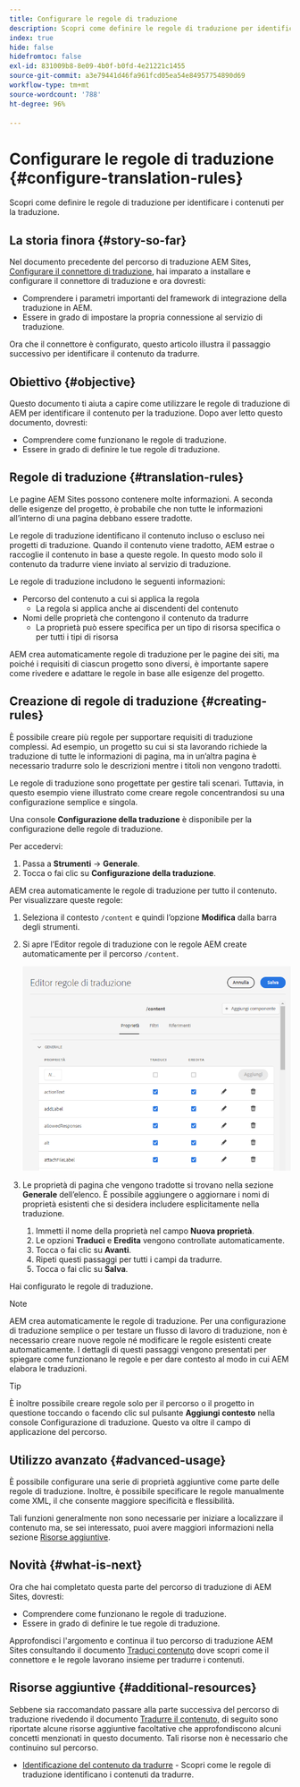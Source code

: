 ```yaml
---
title: Configurare le regole di traduzione
description: Scopri come definire le regole di traduzione per identificare i contenuti per la traduzione.
index: true
hide: false
hidefromtoc: false
exl-id: 831009b8-8e09-4b0f-b0fd-4e21221c1455
source-git-commit: a3e79441d46fa961fcd05ea54e84957754890d69
workflow-type: tm+mt
source-wordcount: '788'
ht-degree: 96%

---
```


# Configurare le regole di traduzione {#configure-translation-rules}

Scopri come definire le regole di traduzione per identificare i contenuti per la traduzione.

## La storia finora {#story-so-far}

Nel documento precedente del percorso di traduzione AEM Sites, [Configurare il connettore di traduzione](configure-connector.md), hai imparato a installare e configurare il connettore di traduzione e ora dovresti:

* Comprendere i parametri importanti del framework di integrazione della traduzione in AEM.
* Essere in grado di impostare la propria connessione al servizio di traduzione.

Ora che il connettore è configurato, questo articolo illustra il passaggio successivo per identificare il contenuto da tradurre.

## Obiettivo {#objective}

Questo documento ti aiuta a capire come utilizzare le regole di traduzione di AEM per identificare il contenuto per la traduzione. Dopo aver letto questo documento, dovresti:

* Comprendere come funzionano le regole di traduzione.
* Essere in grado di definire le tue regole di traduzione.

## Regole di traduzione {#translation-rules}

Le pagine AEM Sites possono contenere molte informazioni. A seconda delle esigenze del progetto, è probabile che non tutte le informazioni all’interno di una pagina debbano essere tradotte.

Le regole di traduzione identificano il contenuto incluso o escluso nei progetti di traduzione. Quando il contenuto viene tradotto, AEM estrae o raccoglie il contenuto in base a queste regole. In questo modo solo il contenuto da tradurre viene inviato al servizio di traduzione.

Le regole di traduzione includono le seguenti informazioni:

* Percorso del contenuto a cui si applica la regola
   * La regola si applica anche ai discendenti del contenuto
* Nomi delle proprietà che contengono il contenuto da tradurre
   * La proprietà può essere specifica per un tipo di risorsa specifica o per tutti i tipi di risorsa

AEM crea automaticamente regole di traduzione per le pagine dei siti, ma poiché i requisiti di ciascun progetto sono diversi, è importante sapere come rivedere e adattare le regole in base alle esigenze del progetto.

## Creazione di regole di traduzione {#creating-rules}

È possibile creare più regole per supportare requisiti di traduzione complessi. Ad esempio, un progetto su cui si sta lavorando richiede la traduzione di tutte le informazioni di pagina, ma in un’altra pagina è necessario tradurre solo le descrizioni mentre i titoli non vengono tradotti.

Le regole di traduzione sono progettate per gestire tali scenari. Tuttavia, in questo esempio viene illustrato come creare regole concentrandosi su una configurazione semplice e singola.

Una console **Configurazione della traduzione** è disponibile per la configurazione delle regole di traduzione.

Per accedervi:

1. Passa a **Strumenti** -> **Generale**.
1. Tocca o fai clic su **Configurazione della traduzione**.

AEM crea automaticamente le regole di traduzione per tutto il contenuto. Per visualizzare queste regole:

1. Seleziona il contesto `/content` e quindi l’opzione **Modifica** dalla barra degli strumenti.
1. Si apre l’Editor regole di traduzione con le regole AEM create automaticamente per il percorso `/content`.

   ![Editor regole di traduzione](assets/translation-rules-editor.png)

1. Le proprietà di pagina che vengono tradotte si trovano nella sezione **Generale** dell’elenco. È possibile aggiungere o aggiornare i nomi di proprietà esistenti che si desidera includere esplicitamente nella traduzione.
   1. Immetti il nome della proprietà nel campo **Nuova proprietà**.
   1. Le opzioni **Traduci** e **Eredita** vengono controllate automaticamente.
   1. Tocca o fai clic su **Avanti**.
   1. Ripeti questi passaggi per tutti i campi da tradurre.
   1. Tocca o fai clic su **Salva**.

Hai configurato le regole di traduzione.

>[!NOTE]
>
>AEM crea automaticamente le regole di traduzione. Per una configurazione di traduzione semplice o per testare un flusso di lavoro di traduzione, non è necessario creare nuove regole né modificare le regole esistenti create automaticamente. I dettagli di questi passaggi vengono presentati per spiegare come funzionano le regole e per dare contesto al modo in cui AEM elabora le traduzioni.

>[!TIP]
>
>È inoltre possibile creare regole solo per il percorso o il progetto in questione toccando o facendo clic sul pulsante **Aggiungi contesto** nella console Configurazione di traduzione. Questo va oltre il campo di applicazione del percorso.

## Utilizzo avanzato {#advanced-usage}

È possibile configurare una serie di proprietà aggiuntive come parte delle regole di traduzione. Inoltre, è possibile specificare le regole manualmente come XML, il che consente maggiore specificità e flessibilità.

Tali funzioni generalmente non sono necessarie per iniziare a localizzare il contenuto ma, se sei interessato, puoi avere maggiori informazioni nella sezione [Risorse aggiuntive](#additional-resources).

## Novità {#what-is-next}

Ora che hai completato questa parte del percorso di traduzione di AEM Sites, dovresti:

* Comprendere come funzionano le regole di traduzione.
* Essere in grado di definire le tue regole di traduzione.

Approfondisci l&#39;argomento e continua il tuo percorso di traduzione AEM Sites consultando il documento [Traduci contenuto](translate-content.md) dove scopri come il connettore e le regole lavorano insieme per tradurre i contenuti.

## Risorse aggiuntive {#additional-resources}

Sebbene sia raccomandato passare alla parte successiva del percorso di traduzione rivedendo il documento [Tradurre il contenuto,](translate-content.md) di seguito sono riportate alcune risorse aggiuntive facoltative che approfondiscono alcuni concetti menzionati in questo documento. Tali risorse non è necessario che continuino sul percorso.

* [Identificazione del contenuto da tradurre](/help/sites-cloud/administering/translation/rules.md) - Scopri come le regole di traduzione identificano i contenuti da tradurre.
